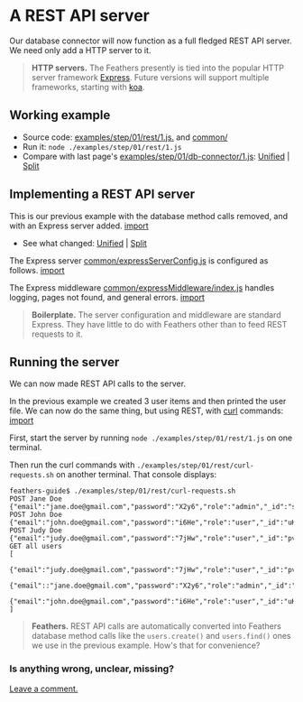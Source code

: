 # A REST API server

Our database connector will now function as a full fledged REST API server.
We need only add a HTTP server to it.

>**HTTP servers.** The Feathers presently is tied into
the popular HTTP server framework [Express](http://expressjs.com/).
Future versions will support multiple frameworks, starting with
[koa](http://koajs.com/).


## Working example

- Source code: [examples/step/01/rest/1.js.](https://github.com/feathersjs/feathers-docs/blob/auk/examples/step/01/rest/1.js)
and
[common/](https://github.com/feathersjs/feathers-docs/blob/auk/examples/step/01/common)
- Run it: `node ./examples/step/01/rest/1.js`
- Compare with last page's [examples/step/01/db-connector/1.js](https://github.com/feathersjs/feathers-docs/blob/auk/examples/step/01/db-connector/1.js):
[Unified](http://htmlpreview.github.io/?https://github.com/feathersjs/feathers-docs/blob/auk/examples/step/_diff/01-rest-1-line.html)
|
[Split](http://htmlpreview.github.io/?https://github.com/feathersjs/feathers-docs/blob/auk/examples/step/_diff/01-rest-1-side.html)

## Implementing a REST API server

This is our previous example with the database method calls removed,
and with an Express server added.
[import](../../../examples/step/01/rest/1.js)

- See what changed:
[Unified](http://htmlpreview.github.io/?https://github.com/feathersjs/feathers-docs/blob/auk/examples/step/_diff/01-rest-1-line.html)
|
[Split](http://htmlpreview.github.io/?https://github.com/feathersjs/feathers-docs/blob/auk/examples/step/_diff/01-rest-1-side.html)

The Express server [common/expressServerConfig.js](https://github.com/feathersjs/feathers-docs/blob/auk/examples/step/01/common/expressServerConfig.js)
is configured as follows.
[import](../../../examples/step/01/common/expressServerConfig.js)

The Express middleware [common/expressMiddleware/index.js](https://github.com/feathersjs/feathers-docs/blob/auk/examples/step/01/common/expressMiddleware/index.js)
handles logging, pages not found, and general errors.
[import](../../../examples/step/01/common/expressMiddleware/index.js)

> **Boilerplate.** The server configuration and middleware are standard Express.
They have little to do with Feathers other than to feed REST requests to it.

## Running the server

We can now made REST API calls to the server.

In the previous example we created 3 user items and then printed the user file.
We can now do the same thing, but using REST, with
[curl](https://en.wikipedia.org/wiki/CURL) commands:
[import](../../../examples/step/01/rest/curl-requests.sh)

First, start the server by running `node ./examples/step/01/rest/1.js` on one terminal.

Then run the curl commands with `./examples/step/01/rest/curl-requests.sh`
on another terminal.
That console displays:

```text
feathers-guide$ ./examples/step/01/rest/curl-requests.sh
POST Jane Doe
{"email":"jane.doe@gmail.com","password":"X2y6","role":"admin","_id":"sbkXV7LVkMhx1NyY"}
POST John Doe
{"email":"john.doe@gmail.com","password":"i6He","role":"user","_id":"uKhqOp4R4hABw9oO"}
POST Judy Doe
{"email":"judy.doe@gmail.com","password":"7jHw","role":"user","_id":"pvcmh9X2i9VZgqWJ"}
GET all users
[
 {"email":"judy.doe@gmail.com","password":"7jHw","role":"user","_id":"pvcmh9X2i9VZgqWJ"},
 {"email"::"jane.doe@gmail.com","password":"X2y6","role":"admin","_id":"sbkXV7LVkMhx1NyY"},
 {"email":"john.doe@gmail.com","password":"i6He","role":"user","_id":"uKhqOp4R4hABw9oO"}
]
```

> **Feathers.** REST API calls are automatically converted into Feathers database method calls
like the `users.create()` and `users.find()` ones we use in the previous example.
How's that for convenience?
 
### Is anything wrong, unclear, missing?
[Leave a comment.](https://github.com/feathersjs/feathers-guide/issues/new?title=Comment:Step-Basic-Rest-api-server&body=Comment:Step-Basic-Rest-api-server)
